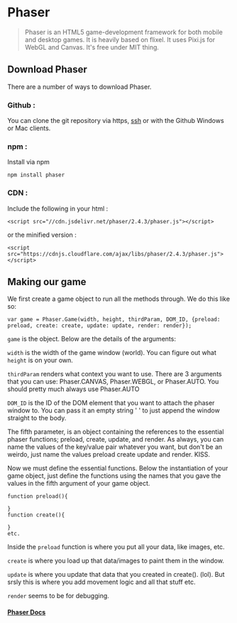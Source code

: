 # Phaser
> Phaser is an HTML5 game-development framework for both mobile and desktop games. It is heavily based on flixel. It uses Pixi.js for WebGL and Canvas. It's free under MIT thing.

## Download Phaser
There are a number of ways to download Phaser.
### Github :
You can clone the git repository via https, [ssh](https://github.com/photonstorm/phaser) or with the Github Windows or Mac clients.

### npm :
Install via npm
```
npm install phaser
```

### CDN :
Include the following in your html :
```
<script src="//cdn.jsdelivr.net/phaser/2.4.3/phaser.js"></script>

```

or the minified version :
```
<script src="https://cdnjs.cloudflare.com/ajax/libs/phaser/2.4.3/phaser.js"></script>
```

## Making our game

We first create a game object to run all the methods through. We do this like so:
```
var game = Phaser.Game(width, height, thirdParam, DOM_ID, {preload: preload, create: create, update: update, render: render});
```
```game``` is the object. Below are the details of the arguments:

```width``` is the width of the game window (world).
You can figure out what ```height``` is on your own.

```thirdParam``` renders what context you want to use. There are 3 arguments that you can use: Phaser.CANVAS, Phaser.WEBGL, or Phaser.AUTO. You should pretty much always use Phaser.AUTO

```DOM_ID``` is the ID of the DOM element that you want to attach the phaser window to. You can pass it an empty string ' ' to just append the window straight to the body.

The fifth parameter, is an object containing the references to the essential phaser functions; preload, create, update, and render. As always, you can name the values of the key/value pair whatever you want, but don't be an weirdo, just name the values preload create update and render. KISS.


Now we must define the essential functions. Below the instantiation of your game object, just define the functions using the names that you gave the values in the fifth argument of your game object.

```
function preload(){

}
function create(){

}
etc.
```

Inside the ```preload``` function is where you put all your data, like images, etc.

```create``` is where you load up that data/images to paint them in the window.

```update``` is where you update that data that you created in create(). (lol). But srsly this is where you add movement logic and all that stuff etc.

```render``` seems to be for debugging.

#### [Phaser Docs](http://phaser.io/docs) 
